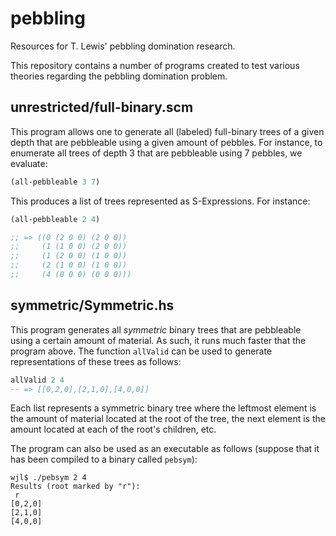 # pebbling
Resources for T. Lewis' pebbling domination research.

This repository contains a number of programs created to test various theories regarding the pebbling domination problem.

## unrestricted/full-binary.scm

This program allows one to generate all (labeled) full-binary trees of a given depth that are pebbleable using a given amount of pebbles.
For instance, to enumerate all trees of depth 3 that are pebbleable using 7 pebbles, we evaluate:

```scheme
(all-pebbleable 3 7)
```

This produces a list of trees represented as S-Expressions.
For instance:

```scheme
(all-pebbleable 2 4)

;; => ((0 (2 0 0) (2 0 0))
;;     (1 (1 0 0) (2 0 0))
;;     (1 (2 0 0) (1 0 0))
;;     (2 (1 0 0) (1 0 0))
;;     (4 (0 0 0) (0 0 0)))
```

## symmetric/Symmetric.hs
This program generates all *symmetric* binary trees that are pebbleable using a certain amount of material.
As such, it runs much faster that the program above.
The function `allValid` can be used to generate representations of these trees as follows:

```haskell
allValid 2 4
-- => [[0,2,0],[2,1,0],[4,0,0]]
```

Each list represents a symmetric binary tree where the leftmost element is the amount of material located at the root of the tree, the next element is the amount located at each of the root's children, etc.

The program can also be used as an executable as follows (suppose that it has been compiled to a binary called `pebsym`):

```
wjl$ ./pebsym 2 4
Results (root marked by "r"):
 r
[0,2,0]
[2,1,0]
[4,0,0]
```